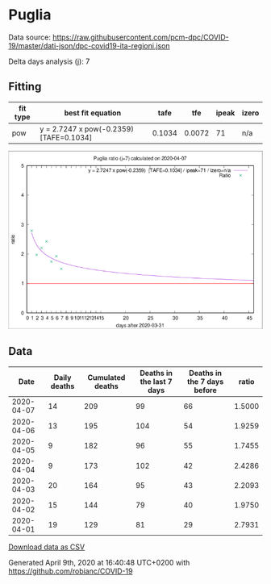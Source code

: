 # Puglia

Data source: https://raw.githubusercontent.com/pcm-dpc/COVID-19/master/dati-json/dpc-covid19-ita-regioni.json

Delta days analysis (j): 7

## Fitting 
|fit type|best fit equation|tafe|tfe|ipeak|izero|
|-------|-----|--------|------|---|---|
|pow|y = 2.7247 x pow(-0.2359)  [TAFE=0.1034]|0.1034|0.0072|71|n/a|

![Plot](COVID-19_puglia_j7_2020-04-07.png)

## Data
|Date|Daily deaths|Cumulated deaths|Deaths in the last 7 days|Deaths in the 7 days before|ratio|
|----|----------|-----------|-------|--------------------|-----|
|2020-04-07|14|209|99|66|1.5000|
|2020-04-06|13|195|104|54|1.9259|
|2020-04-05|9|182|96|55|1.7455|
|2020-04-04|9|173|102|42|2.4286|
|2020-04-03|20|164|95|43|2.2093|
|2020-04-02|15|144|79|40|1.9750|
|2020-04-01|19|129|81|29|2.7931|

[Download data as CSV](COVID-19_puglia_j7_2020-04-07.csv)

Generated April 9th, 2020 at 16:40:48 UTC+0200 with https://github.com/robianc/COVID-19
